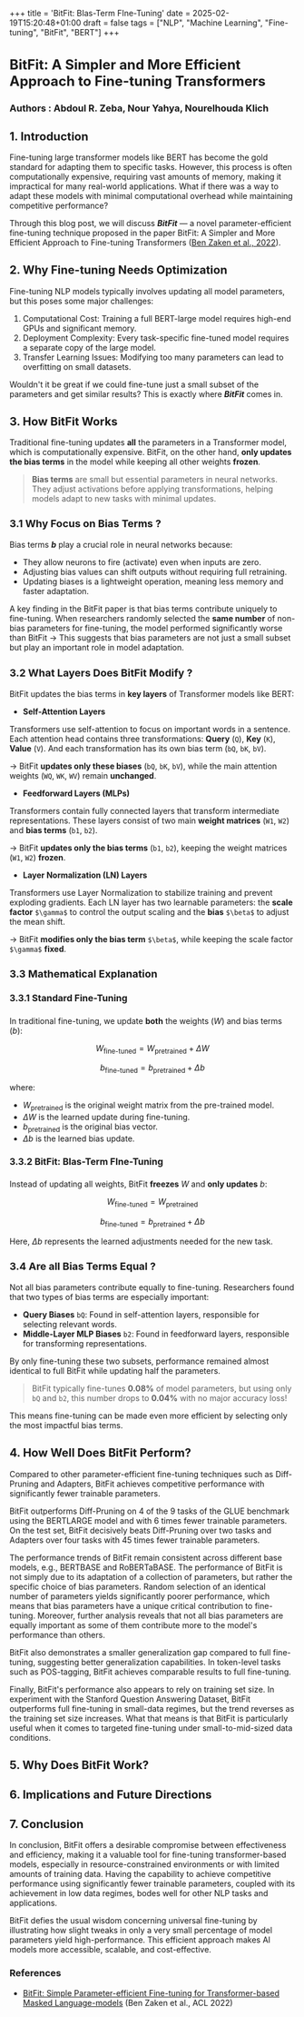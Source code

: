 +++
title = 'BitFit: BIas-Term FIne-Tuning'
date = 2025-02-19T15:20:48+01:00
draft = false
tags = ["NLP", "Machine Learning", "Fine-tuning", "BitFit", "BERT"]
+++

<style
TYPE="text/css">

code.has-jax {font:
inherit;
font-size:
100%; 
background: 
inherit; 
border: 
inherit;}

</style>

<script
type="text/x-mathjax-config">

MathJax.Hub.Config({

    tex2jax: {

        inlineMath: [['$','$'], ['\\(','\\)']],

        skipTags: ['script', 'noscript', 'style', 'textarea', 'pre'] // removed 'code' entry

    }

});

MathJax.Hub.Queue(function() {

    var all = MathJax.Hub.getAllJax(), i;

    for(i = 0; i < all.length; i += 1) {

        all[i].SourceElement().parentNode.className += ' has-jax';

    }

});

</script>

<script
type="text/javascript"
src="https://cdnjs.cloudflare.com/ajax/libs/mathjax/2.7.4/MathJax.js?config=TeX-AMS_HTML-full"></script>

<h1 style="font-size: 24px;">BitFit: A Simpler and More Efficient Approach to Fine-tuning Transformers</h1>

### Authors : Abdoul R. Zeba, Nour Yahya, Nourelhouda Klich

<h2 style="font-size: 20px;"> 1. Introduction </h2>

Fine-tuning large transformer models like BERT has become the gold standard for adapting them to specific tasks. However, this process is often computationally expensive, requiring vast amounts of memory, making it impractical for many real-world applications. What if there was a way to adapt these models with minimal computational overhead while maintaining competitive performance?  

Through this blog post, we will discuss <i>**BitFit**</i> —  a novel parameter-efficient fine-tuning technique proposed in the paper BitFit: A Simpler and More Efficient Approach to Fine-tuning Transformers ([Ben Zaken et al., 2022](#benzaken)).  


<h2 style="font-size: 20px;"> 2. Why Fine-tuning Needs Optimization </h2>

Fine-tuning NLP models typically involves updating all model parameters, but this poses some major challenges:  
1. Computational Cost: Training a full BERT-large model requires high-end GPUs and significant memory.  
2. Deployment Complexity: Every task-specific fine-tuned model requires a separate copy of the large model.  
3. Transfer Learning Issues: Modifying too many parameters can lead to overfitting on small datasets.  

Wouldn't it be great if we could fine-tune just a small subset of the parameters and get similar results?  This is exactly where <i>**BitFit**</i> comes in.  

<h2 style="font-size: 20px;"> 3. How BitFit Works  </h2>

Traditional fine-tuning updates **all** the parameters in a Transformer model, which is computationally expensive. BitFit, on the other hand, **only updates the bias terms** in the model while keeping all other weights **frozen**.

> **Bias terms** are small but essential parameters in neural networks. They adjust activations before applying transformations, helping models adapt to new tasks with minimal updates.

<h3 style="font-size: 18px;"> 3.1 Why Focus on Bias Terms ? </h3>

Bias terms **<i>b</i>** play a crucial role in neural networks because:
- They allow neurons to fire (activate) even when inputs are zero.
- Adjusting bias values can shift outputs without requiring full retraining.
- Updating biases is a lightweight operation, meaning less memory and faster adaptation.

A key finding in the BitFit paper is that bias terms contribute uniquely to fine-tuning. When researchers randomly selected the **same number** of non-bias parameters for fine-tuning, the model performed significantly worse than BitFit &rarr; This suggests that bias parameters are not just a small subset but play an important role in model adaptation.  

<h3 style="font-size: 18px;"> 3.2 What Layers Does BitFit Modify ? </h3>

BitFit updates the bias terms in **key layers** of Transformer models like BERT:

- **Self-Attention Layers**  

Transformers use self-attention to focus on important words in a sentence. Each attention head contains three transformations: **Query** (`Q`), **Key** (`K`), **Value** (`V`). And each transformation has its own bias term (`bQ`, `bK`, `bV`).  

&rarr; BitFit **updates only these biases** (`bQ`, `bK`, `bV`), while the main attention weights (`WQ`, `WK`, `WV`) remain **unchanged**.

- **Feedforward Layers (MLPs)**  

Transformers contain fully connected layers that transform intermediate representations. These layers consist of two main **weight matrices** (`W1`, `W2`) and **bias terms** (`b1`, `b2`).

&rarr; BitFit **updates only the bias terms** (`b1`, `b2`), keeping the weight matrices (`W1`, `W2`) **frozen**.

- **Layer Normalization (LN) Layers**  

Transformers use Layer Normalization to stabilize training and prevent exploding gradients. Each LN layer has two learnable parameters: the **scale factor** `$\gamma$` to control the output scaling and the **bias** `$\beta$` to adjust the mean shift.

&rarr; BitFit **modifies only the bias term** `$\beta$`, while keeping the scale factor `$\gamma$` **fixed**.

<h3 style="font-size: 18px;"> 3.3 Mathematical Explanation </h3>
<h4 style="font-size: 16px;"> 3.3.1  Standard Fine-Tuning </h4>

In traditional fine-tuning, we update **both** the weights ($W$) and bias terms ($b$):

$$
W_{\text{fine-tuned}} = W_{\text{pretrained}} + \Delta W
$$

$$
b_{\text{fine-tuned}} = b_{\text{pretrained}} + \Delta b
$$

where:
- $W_{\text{pretrained}}$ is the original weight matrix from the pre-trained model.
- $\Delta W$ is the learned update during fine-tuning.
- $b_{\text{pretrained}}$ is the original bias vector.
- $\Delta b$ is the learned bias update.

<h4 style="font-size: 16px;"> 3.3.2  BitFit: BIas-Term FIne-Tuning </h4>

Instead of updating all weights, BitFit **freezes** $W$ and **only updates** $b$:

$$
W_{\text{fine-tuned}} = W_{\text{pretrained}} 
$$

$$
b_{\text{fine-tuned}} = b_{\text{pretrained}} + \Delta b
$$

Here, $\Delta b$ represents the learned adjustments needed for the new task.

<h3 style="font-size: 18px;"> 3.4 Are all Bias Terms Equal ? </h3>

Not all bias parameters contribute equally to fine-tuning. Researchers found that two types of bias terms are especially important:  
- **Query Biases** `bQ`: Found in self-attention layers, responsible for selecting relevant words.  
- **Middle-Layer MLP Biases** `b2`: Found in feedforward layers, responsible for transforming representations.  

By only fine-tuning these two subsets, performance remained almost identical to full BitFit while updating half the parameters.  

> BitFit typically fine-tunes **0.08%** of model parameters, but using only `bQ` and `b2`, this number drops to **0.04%** with no major accuracy loss!  

This means fine-tuning can be made even more efficient by selecting only the most impactful bias terms.

<h2 style="font-size: 20px;"> 4. How Well Does BitFit Perform? </h2>

Compared to other parameter-efficient fine-tuning techniques such as Diff-Pruning and Adapters, BitFit achieves competitive performance with significantly fewer trainable parameters.

BitFit outperforms Diff-Pruning on 4 of the 9 tasks of the GLUE benchmark using the BERTLARGE model and with 6 times fewer trainable parameters. On the test set, BitFit decisively beats Diff-Pruning over two tasks and Adapters over four tasks with 45 times fewer trainable parameters.

The performance trends of BitFit remain consistent across different base models, e.g., BERTBASE and RoBERTaBASE. The performance of BitFit is not simply due to its adaptation of a collection of parameters, but rather the specific choice of bias parameters. Random selection of an identical number of parameters yields significantly poorer performance, which means that bias parameters have a unique critical contribution to fine-tuning.
Moreover, further analysis reveals that not all bias parameters are equally important as some of them contribute more to the model's performance than others.

BitFit also demonstrates a smaller generalization gap compared to full fine-tuning, suggesting better generalization capabilities. In token-level tasks such as POS-tagging, BitFit achieves comparable results to full fine-tuning.

Finally, BitFit's performance also appears to rely on training set size. In experiment with the Stanford Question Answering Dataset, BitFit outperforms full fine-tuning in small-data regimes, but the trend reverses as the training set size increases. What that means is that BitFit is particularly useful when it comes to targeted fine-tuning under small-to-mid-sized data conditions.

<h2 style="font-size: 20px;"> 5. Why Does BitFit Work? </h2>



<h2 style="font-size: 20px;"> 6. Implications and Future Directions </h2>



<h2 style="font-size: 20px;"> 7. Conclusion </h2>

In conclusion, BitFit offers a desirable compromise between effectiveness and efficiency, making it a valuable tool for fine-tuning transformer-based models, especially in resource-constrained environments or with limited amounts of training data. Having the capability to achieve competitive performance using significantly fewer trainable parameters, coupled with its achievement in low data regimes, bodes well for other NLP tasks and applications.

BitFit defies the usual wisdom concerning universal fine-tuning by illustrating how slight tweaks in only a very small percentage of model parameters yield high-performance. This efficient approach makes AI models more accessible, scalable, and cost-effective.


### References  

- <a id="#benzaken"></a> [BitFit: Simple Parameter-efficient Fine-tuning for Transformer-based Masked Language-models](https://aclanthology.org/2022.acl-short.1/) (Ben Zaken et al., ACL 2022)
